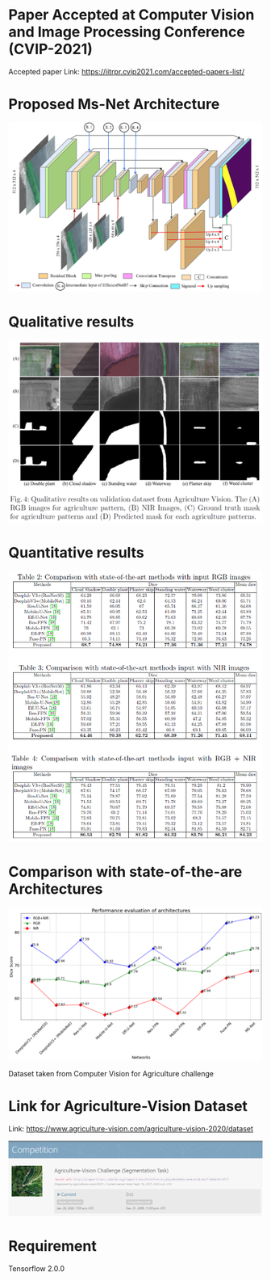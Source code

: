 # Paper Accepted at Computer Vision and Image Processing Conference (CVIP-2021)

Accepted paper Link: https://iitrpr.cvip2021.com/accepted-papers-list/

# Proposed Ms-Net Architecture
![Challenge page](model_new.jpg)

# Qualitative results
![Challenge page](docs/segmentation_results.png)

# Quantitative results
![Challenge page](docs/Quantitative_results.PNG)

# Comparison with state-of-the-are Architectures
![Challenge page](docs/all_models.png)

Dataset taken from Computer Vision for Agriculture challenge
# Link for Agriculture-Vision Dataset

Link: https://www.agriculture-vision.com/agriculture-vision-2020/dataset

![Challenge page](docs/Agri_Vision_screenshot_1.png)

# Requirement

Tensorflow 2.0.0
